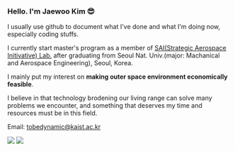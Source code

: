 ### Hello. I'm Jaewoo Kim 😎

I usually use github to document what I've done and what I'm doing now, especially coding stuffs.

I currently start master's program as a member of [SAI(Strategic Aerospace Initivative) Lab.](http://sai.kaist.ac.kr/saihomepage/) after graduating from Seoul Nat. Univ.(major: Machanical and Aerospace Engineering), Seoul, Korea.

I mainly put my interest on **making outer space environment economically feasible**. 

I believe in that technology brodening our living range can solve many problems we encounter, and something that deserves my time and resources must be in this field.

Email: tobedynamic@kaist.ac.kr

<img src="https://img.shields.io/badge/C-orange?style=flat-square"/>
<img src="https://img.shields.io/badge/C++-orange?style=flat-square"/>
